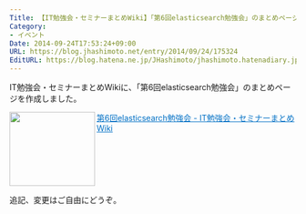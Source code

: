 ```yaml
---
Title: 【IT勉強会・セミナーまとめWiki】「第6回elasticsearch勉強会」のまとめページを作成しました
Category:
- イベント
Date: 2014-09-24T17:53:24+09:00
URL: https://blog.jhashimoto.net/entry/2014/09/24/175324
EditURL: https://blog.hatena.ne.jp/JHashimoto/jhashimoto.hatenadiary.jp/atom/entry/12921228815733509488
---
```


IT勉強会・セミナーまとめWikiに、「第6回elasticsearch勉強会」のまとめページを作成しました。

<a href="http://itstudy.jhashimoto.jp/index.php?title=%E7%AC%AC6%E5%9B%9Eelasticsearch%E5%8B%89%E5%BC%B7%E4%BC%9A" target="_blank"><img class="alignleft" align="left" border="0" src="http://capture.heartrails.com/150x130/shadow?http://itstudy.jhashimoto.jp/index.php?title=%E7%AC%AC6%E5%9B%9Eelasticsearch%E5%8B%89%E5%BC%B7%E4%BC%9A" alt="" width="150" height="130" /></a><a style="color:#0070C5;" href="http://itstudy.jhashimoto.jp/index.php?title=%E7%AC%AC6%E5%9B%9Eelasticsearch%E5%8B%89%E5%BC%B7%E4%BC%9A" target="_blank">第6回elasticsearch勉強会 - IT勉強会・セミナーまとめWiki</a><a href="http://b.hatena.ne.jp/entry/http://itstudy.jhashimoto.jp/index.php?title=%E7%AC%AC6%E5%9B%9Eelasticsearch%E5%8B%89%E5%BC%B7%E4%BC%9A" target="_blank"><img border="0" src="http://b.hatena.ne.jp/entry/image/http://itstudy.jhashimoto.jp/index.php?title=%E7%AC%AC6%E5%9B%9Eelasticsearch%E5%8B%89%E5%BC%B7%E4%BC%9A" alt="" /></a><br style="clear:both;" />

追記、変更はご自由にどうぞ。
